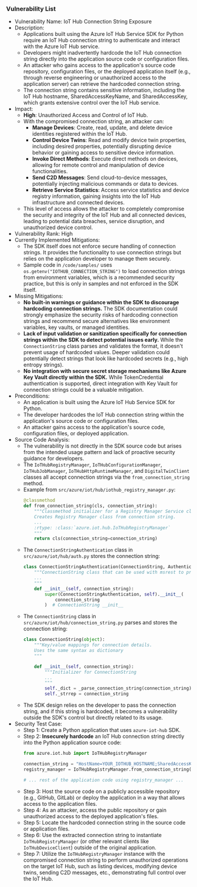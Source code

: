 ### Vulnerability List

- Vulnerability Name: IoT Hub Connection String Exposure
- Description:
  - Applications built using the Azure IoT Hub Service SDK for Python require an IoT Hub connection string to authenticate and interact with the Azure IoT Hub service.
  - Developers might inadvertently hardcode the IoT Hub connection string directly into the application source code or configuration files.
  - An attacker who gains access to the application's source code repository, configuration files, or the deployed application itself (e.g., through reverse engineering or unauthorized access to the application server) can retrieve the hardcoded connection string.
  - The connection string contains sensitive information, including the IoT Hub hostname, SharedAccessKeyName, and SharedAccessKey, which grants extensive control over the IoT Hub service.
- Impact:
  - **High**: Unauthorized Access and Control of IoT Hub.
  - With the compromised connection string, an attacker can:
    - **Manage Devices**: Create, read, update, and delete device identities registered within the IoT Hub.
    - **Control Device Twins**: Read and modify device twin properties, including desired properties, potentially disrupting device behavior or gaining access to sensitive device information.
    - **Invoke Direct Methods**: Execute direct methods on devices, allowing for remote control and manipulation of device functionalities.
    - **Send C2D Messages**: Send cloud-to-device messages, potentially injecting malicious commands or data to devices.
    - **Retrieve Service Statistics**: Access service statistics and device registry information, gaining insights into the IoT Hub infrastructure and connected devices.
  - This level of access allows the attacker to completely compromise the security and integrity of the IoT Hub and all connected devices, leading to potential data breaches, service disruption, and unauthorized device control.
- Vulnerability Rank: High
- Currently Implemented Mitigations:
  - The SDK itself does not enforce secure handling of connection strings. It provides the functionality to use connection strings but relies on the application developer to manage them securely.
  - Sample code in `/code/samples/` uses `os.getenv("IOTHUB_CONNECTION_STRING")` to load connection strings from environment variables, which is a recommended security practice, but this is only in samples and not enforced in the SDK itself.
- Missing Mitigations:
  - **No built-in warnings or guidance within the SDK to discourage hardcoding connection strings.** The SDK documentation could strongly emphasize the security risks of hardcoding connection strings and recommend secure alternatives like environment variables, key vaults, or managed identities.
  - **Lack of input validation or sanitization specifically for connection strings within the SDK to detect potential issues early.** While the `ConnectionString` class parses and validates the format, it doesn't prevent usage of hardcoded values. Deeper validation could potentially detect strings that look like hardcoded secrets (e.g., high entropy strings).
  - **No integration with secure secret storage mechanisms like Azure Key Vault directly within the SDK.**  While TokenCredential authentication is supported, direct integration with Key Vault for connection strings could be a valuable mitigation.
- Preconditions:
  - An application is built using the Azure IoT Hub Service SDK for Python.
  - The developer hardcodes the IoT Hub connection string within the application's source code or configuration files.
  - An attacker gains access to the application's source code, configuration files, or deployed application.
- Source Code Analysis:
  - The vulnerability is not directly in the SDK source code but arises from the intended usage pattern and lack of proactive security guidance for developers.
  - The `IoTHubRegistryManager`, `IoTHubConfigurationManager`, `IoTHubJobManager`, `IoTHubHttpRuntimeManager`, and `DigitalTwinClient` classes all accept connection strings via the `from_connection_string` method.
  - Example from `src/azure/iot/hub/iothub_registry_manager.py`:
    ```python
    @classmethod
    def from_connection_string(cls, connection_string):
        """Classmethod initializer for a Registry Manager Service client.
        Creates Registry Manager class from connection string.
        ...
        :rtype: :class:`azure.iot.hub.IoTHubRegistryManager`
        """
        return cls(connection_string=connection_string)
    ```
  - The `ConnectionStringAuthentication` class in `src/azure/iot/hub/auth.py` stores the connection string:
    ```python
    class ConnectionStringAuthentication(ConnectionString, Authentication):
        """ConnectionString class that can be used with msrest to provide SasToken authentication
        ...
        """
        def __init__(self, connection_string):
            super(ConnectionStringAuthentication, self).__init__(
                connection_string
            )  # ConnectionString __init__
    ```
  - The `ConnectionString` class in `src/azure/iot/hub/connection_string.py` parses and stores the connection string:
    ```python
    class ConnectionString(object):
        """Key/value mappings for connection details.
        Uses the same syntax as dictionary
        """

        def __init__(self, connection_string):
            """Initializer for ConnectionString
            ...
            """
            self._dict = _parse_connection_string(connection_string)
            self._strrep = connection_string
    ```
  - The SDK design relies on the developer to pass the connection string, and if this string is hardcoded, it becomes a vulnerability outside the SDK's control but directly related to its usage.
- Security Test Case:
  - Step 1: Create a Python application that uses `azure-iot-hub` SDK.
  - Step 2: **Insecurely hardcode** an IoT Hub connection string directly into the Python application source code:
    ```python
    from azure.iot.hub import IoTHubRegistryManager

    connection_string = "HostName=YOUR_IOTHUB_HOSTNAME;SharedAccessKeyName=YOUR_SAS_KEY_NAME;SharedAccessKey=YOUR_SAS_KEY"  # INSECURE HARDCODING
    registry_manager = IoTHubRegistryManager.from_connection_string(connection_string)

    # ... rest of the application code using registry_manager ...
    ```
  - Step 3: Host the source code on a publicly accessible repository (e.g., GitHub, GitLab) or deploy the application in a way that allows access to the application files.
  - Step 4: As an attacker, access the public repository or gain unauthorized access to the deployed application's files.
  - Step 5: Locate the hardcoded connection string in the source code or application files.
  - Step 6: Use the extracted connection string to instantiate `IoTHubRegistryManager` (or other relevant clients like `IoTHubDeviceClient`) outside of the original application.
  - Step 7: Utilize the `IoTHubRegistryManager` instance with the compromised connection string to perform unauthorized operations on the target IoT Hub, such as listing devices, modifying device twins, sending C2D messages, etc., demonstrating full control over the IoT Hub.